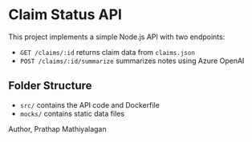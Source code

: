 # Claim Status API

This project implements a simple Node.js API with two endpoints:
- `GET /claims/:id` returns claim data from `claims.json`
- `POST /claims/:id/summarize` summarizes notes using Azure OpenAI

## Folder Structure
- `src/` contains the API code and Dockerfile
- `mocks/` contains static data files


Author,
Prathap Mathiyalagan